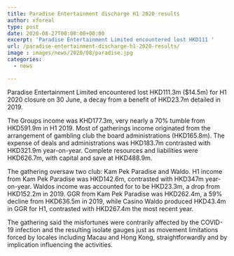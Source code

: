 ```yaml
---
title: Paradise Entertainment discharge H1 2020 results
author: xforeal 
type: post
date: 2020-08-27T00:00:00+00:00
excerpt: 'Paradise Entertainment Limited encountered lost HKD111 '
url: /paradise-entertainment-discharge-h1-2020-results/
image : images/news/2020/08/paradise.jpg
categories:
  - news

---
```

Paradise Entertainment Limited encountered lost HKD111.3m ($14.5m) for H1 2020 closure on 30 June, a decay from a benefit of HKD23.7m detailed in 2019. 

The Groups income was KHD177.3m, very nearly a 70&percnt; tumble from HKD591.9m in H1 2019. Most of gatherings income originated from the arrangement of gambling club the board administrations (HKD165.8m). The expense of deals and administrations was HKD183.7m contrasted with HKD321.9m year-on-year. Complete resources and liabilities were HKD626.7m, with capital and save at HKD488.9m. 

The gathering oversaw two club: Kam Pek Paradise and Waldo. H1 income from Kam Pek Paradise was HKD142.6m, contrasted with HKD347m year-on-year. Waldos income was accounted for to be HKD23.3m, a drop from HKD152.2m in 2019. GGR from Kam Pek Paradise was HKD262.4m, a 59&percnt; decline from HKD636.5m in 2019, while Casino Waldo produced HKD43.4m in GGR for H1, contrasted with HKD267.4m the most recent year. 

The gathering said the misfortunes were contrarily affected by the COVID-19 infection and the resulting isolate gauges just as movement limitations forced by locales including Macau and Hong Kong, straightforwardly and by implication influencing the activities.